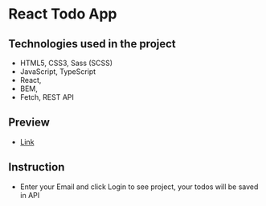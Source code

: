 # React Todo App
## Technologies used in the project
- HTML5, CSS3, Sass (SCSS)
- JavaScript, TypeScript
- React, 
- BEM, 
- Fetch, REST API
## Preview
- [Link](https://sanyokmalyshev.github.io/Project-todo-app/)
## Instruction
- Enter your Email and click Login to see project, your todos will be saved in API

